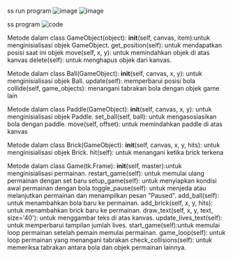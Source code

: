 ss run program 
![image](https://github.com/tiarahasnabila/game/assets/127285118/384d1cbb-ea35-45fc-b1a0-c58fe4cd4466)
![image](https://github.com/tiarahasnabila/game/assets/127285118/592229d1-87b0-4116-874d-1f3eefa4650f)

ss program
![code](https://github.com/tiarahasnabila/game/assets/127285118/41b9579f-4018-4956-ac4e-757049eff730)

Metode dalam class GameObject(object):
__init__(self, canvas, item):untuk menginisialisasi objek GameObject.
get_position(self): untuk mendapatkan posisi saat ini objek
move(self, x, y): untuk memindahkan objek di atas kanvas 
delete(self): untuk menghapus objek dari kanvas.

Metode dalam class Ball(GameObject):
__init__(self, canvas, x, y): untuk menginisialisasi objek Ball.
update(self): memperbarui posisi bola
collide(self, game_objects): menangani tabrakan bola dengan objek game lain

Metode dalam class Paddle(GameObject):
__init__(self, canvas, x, y): untuk menginisialisasi objek Paddle.
set_ball(self, ball): untuk mengasosiasikan bola dengan paddle.
move(self, offset): untuk memindahkan paddle di atas kanvas

Metode dalam class Brick(GameObject):
__init__(self, canvas, x, y, hits): untuk menginisialisasi objek Brick.
hit(self): untuk menangani ketika brick terkena

Metode dalam class Game(tk.Frame):
__init__(self, master):untuk menginisialisasi permainan.
restart_game(self): untuk memulai ulang permainan dengan set baru 
setup_game(self): untuk menyiapkan kondisi awal permainan dengan bola 
toggle_pause(self): untuk menjeda atau melanjutkan permainan dan menampilkan pesan "Paused".
add_ball(self): untuk menambahkan bola baru ke permainan.
add_brick(self, x, y, hits): untuk menambahkan brick baru ke permainan.
draw_text(self, x, y, text, size='40'): untuk menggambar teks di atas kanvas.
update_lives_text(self): untuk memperbarui tampilan jumlah lives.
start_game(self):untuk memulai loop permainan setelah pemain memulai permainan.
game_loop(self): untuk loop permainan yang menangani tabrakan
check_collisions(self): untuk memeriksa tabrakan antara bola dan objek permainan lainnya.
